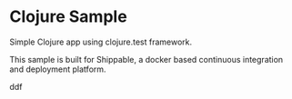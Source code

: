 Clojure Sample
=====================

Simple Clojure app using clojure.test framework.

This sample is built for Shippable, a docker based continuous integration and deployment platform.

ddf

